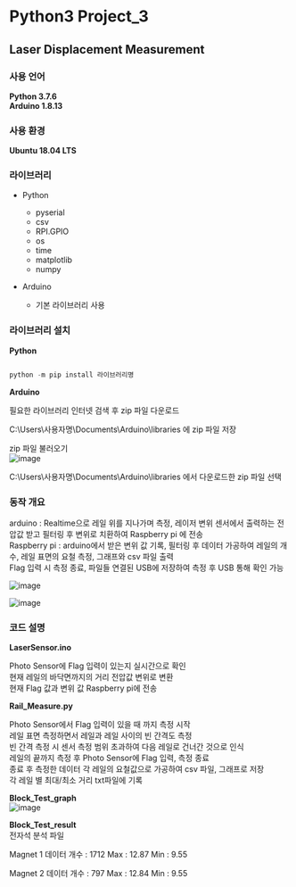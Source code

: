 # Python3 Project_3
## Laser Displacement Measurement

### 사용 언어
**Python 3.7.6**  
**Arduino 1.8.13**  

### 사용 환경
**Ubuntu 18.04 LTS**  

### 라이브러리
 - Python  
   - pyserial  
   - csv  
   - RPI.GPIO  
   - os  
   - time    
   - matplotlib  
   - numpy  
 
 - Arduino  
   - 기본 라이브러리 사용

### 라이브러리 설치
**Python**  

```python

python -m pip install 라이브러리명

```

**Arduino**  

필요한 라이브러리 인터넷 검색 후 zip 파일 다운로드  

C:\Users\사용자명\Documents\Arduino\libraries 에 zip 파일 저장  

zip 파일 불러오기  
![image](https://user-images.githubusercontent.com/96412126/159386813-feac94ca-6859-458a-b36c-97582c2fd0cd.png)

C:\Users\사용자명\Documents\Arduino\libraries 에서 다운로드한 zip 파일 선택  

### 동작 개요

arduino : Realtime으로 레일 위를 지나가며 측정, 레이저 변위 센서에서 출력하는 전압값 받고 필터링 후 변위로 치환하여 Raspberry pi 에 전송  
Raspberry pi : arduino에서 받은 변위 값 기록, 필터링 후 데이터 가공하여 레일의 개수, 레일 표면의 요철 측정, 그래프와 csv 파일 출력  
               Flag 입력 시 측정 종료, 파일들 연결된 USB에 저장하여 측정 후 USB 통해 확인 가능  

![image](https://user-images.githubusercontent.com/96412126/160346173-bccc9b76-8442-456a-9e52-b118411cae3f.png)

![image](https://user-images.githubusercontent.com/96412126/160356004-1d2bcd42-7a1a-436d-9cd6-c2070ef9d129.png)

### 코드 설명  

**LaserSensor.ino**  

Photo Sensor에 Flag 입력이 있는지 실시간으로 확인  
현재 레일의 바닥면까지의 거리 전압값 변위로 변환  
현재 Flag 값과 변위 값 Raspberry pi에 전송  

**Rail_Measure.py**  

Photo Sensor에서 Flag 입력이 있을 때 까지 측정 시작  
레일 표면 측정하면서 레일과 레일 사이의 빈 간격도 측정  
빈 간격 측정 시 센서 측정 범위 초과하여 다음 레일로 건너간 것으로 인식  
레일의 끝까지 측정 후 Photo Sensor에 Flag 입력, 측정 종료  
종료 후 측정한 데이터 각 레일의 요철값으로 가공하여 csv 파일, 그래프로 저장  
각 레일 별 최대/최소 거리 txt파일에 기록  

**Block_Test_graph**  
![image](https://user-images.githubusercontent.com/96412126/162860910-69446ee1-c296-4336-849b-d2c4b3751aa3.png)

**Block_Test_result**  
전자석 분석 파일

Magnet 1
데이터 개수 : 1712
Max : 12.87
Min : 9.55

Magnet 2
데이터 개수 : 797
Max : 12.84
Min : 9.55
